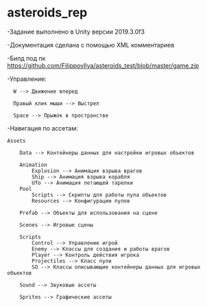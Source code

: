 # asteroids_rep

-Задание выполнено в Unity версии 2019.3.0f3

-Документация сделана с помощью XML комментариев

-Билд под пк https://github.com/FilippovIlya/asteroids_test/blob/master/game.zip

-Управление:

	  W --> Движение вперед

	  Правый клик мыши --> Выстрел

	  Space --> Прыжок в пространстве


-Навигация по ассетам:

	Assets					
					
		Data --> Контейнеры данных для настройки игровых объектов

		Animation				
			Explosion --> Анимация взрыва врагов		
			Ship --> Анимация взрыва корабля		
			Ufo -->	Анимация летающей тарелки					
		Pool				
			Scripts	--> Скрипты для работы пула объектов		
			Resources --> Конфигурации пулов		

		Prefab --> Объекты для использования на сцене			

		Scenes --> Игровые сцены			

		Scripts				
			Control --> Управление игрой		
			Enemy --> Классы для создания и работы врагов		
			Player --> Контроль действия игрока		
			Projectiles -->	Класс пули		
			SO --> Классы описывающие контейнеры данных для игровых объектов		

		Sound --> Звуковые ассеты			

		Sprites --> Графические ассеты			
